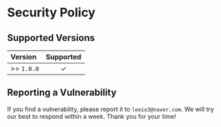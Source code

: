# Security Policy

## Supported Versions

| Version    | Supported |
| :--------- | :-------: |
| >= `1.0.0` |     ✓     |

## Reporting a Vulnerability

If you find a vulnerability, please report it to `leeio3@naver.com`.
We will try our best to respond within a week. Thank you for your time!
